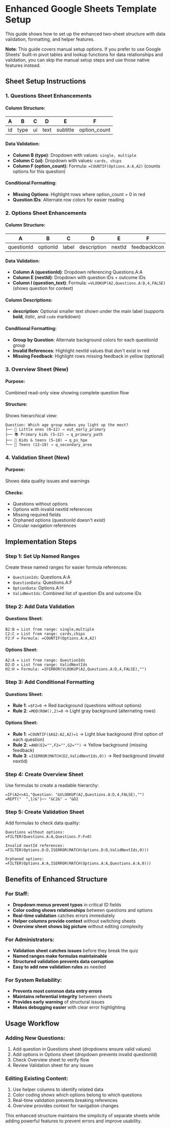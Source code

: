 # Enhanced Google Sheets Template Setup

This guide shows how to set up the enhanced two-sheet structure with data validation, formatting, and helper features.

**Note**: This guide covers manual setup options. If you prefer to use Google Sheets' built-in pivot tables and lookup functions for data relationships and validation, you can skip the manual setup steps and use those native features instead.

## Sheet Setup Instructions

### 1. Questions Sheet Enhancements

#### Column Structure:
| A | B | C | D | E | F |
|---|---|---|---|---|---|
| id | type | ui | text | subtitle | option_count |

#### Data Validation:
- **Column B (type)**: Dropdown with values: `single, multiple`
- **Column C (ui)**: Dropdown with values: `cards, chips`
- **Column F (option_count)**: Formula: `=COUNTIF(Options.A:A,A2)` (counts options for this question)

#### Conditional Formatting:
- **Missing Options**: Highlight rows where option_count = 0 in red
- **Question IDs**: Alternate row colors for easier reading

### 2. Options Sheet Enhancements

#### Column Structure:
| A | B | C | D | E | F | G | H | I |
|---|---|---|---|---|---|---|---|---|
| questionId | optionId | label | description | nextId | feedbackIcon | feedbackTitle | feedbackMessage | question_text |

#### Data Validation:
- **Column A (questionId)**: Dropdown referencing Questions.A:A
- **Column E (nextId)**: Dropdown with question IDs + outcome IDs
- **Column I (question_text)**: Formula: `=VLOOKUP(A2,Questions.A:D,4,FALSE)` (shows question for context)

#### Column Descriptions:
- **description**: Optional smaller text shown under the main label (supports **bold**, *italic*, and `code` markdown)

#### Conditional Formatting:
- **Group by Question**: Alternate background colors for each questionId group
- **Invalid References**: Highlight nextId values that don't exist in red
- **Missing Feedback**: Highlight rows missing feedback in yellow (optional)

### 3. Overview Sheet (New)

#### Purpose:
Combined read-only view showing complete question flow

#### Structure:
Shows hierarchical view:
```
Question: Which age group makes you light up the most?
├── 🌱 Little ones (0–12) → out_early_primary
├── 📚 Primary kids (5–12) → q_primary_path  
├── 🎒 Kids & teens (5–18) → q_ps_hpe
└── 🎤 Teens (12–18) → q_secondary_area
```

### 4. Validation Sheet (New)

#### Purpose:
Shows data quality issues and warnings

#### Checks:
- Questions without options
- Options with invalid nextId references  
- Missing required fields
- Orphaned options (questionId doesn't exist)
- Circular navigation references

## Implementation Steps

### Step 1: Set Up Named Ranges
Create these named ranges for easier formula references:
- `QuestionIds`: Questions.A:A
- `QuestionData`: Questions.A:F
- `OptionData`: Options.A:H
- `ValidNextIds`: Combined list of question IDs and outcome IDs

### Step 2: Add Data Validation

#### Questions Sheet:
```
B2:B = List from range: single,multiple
C2:C = List from range: cards,chips  
F2:F = Formula: =COUNTIF(Options.A:A,A2)
```

#### Options Sheet:
```
A2:A = List from range: QuestionIds
D2:D = List from range: ValidNextIds
H2:H = Formula: =IFERROR(VLOOKUP(A2,Questions.A:D,4,FALSE),"")
```

### Step 3: Add Conditional Formatting

#### Questions Sheet:
- **Rule 1**: `=$F2=0` → Red background (questions without options)
- **Rule 2**: `=MOD(ROW(),2)=0` → Light gray background (alternating rows)

#### Options Sheet:
- **Rule 1**: `=COUNTIF($A$2:A2,A2)=1` → Light blue background (first option of each question)
- **Rule 2**: `=AND(E2="",F2="",G2="")` → Yellow background (missing feedback)
- **Rule 3**: `=ISERROR(MATCH(D2,ValidNextIds,0))` → Red background (invalid nextId)

### Step 4: Create Overview Sheet

Use formulas to create a readable hierarchy:
```
=IF(A2<>A1,"Question: "&VLOOKUP(A2,Questions.A:D,4,FALSE),"")
=REPT("  ",1)&"├── "&C2&" → "&D2
```

### Step 5: Create Validation Sheet

Add formulas to check data quality:
```
Questions without options:
=FILTER(Questions.A:A,Questions.F:F=0)

Invalid nextId references:
=FILTER(Options.D:D,ISERROR(MATCH(Options.D:D,ValidNextIds,0)))

Orphaned options:
=FILTER(Options.A:A,ISERROR(MATCH(Options.A:A,Questions.A:A,0)))
```

## Benefits of Enhanced Structure

### For Staff:
- **Dropdown menus prevent typos** in critical ID fields
- **Color coding shows relationships** between questions and options
- **Real-time validation** catches errors immediately
- **Helper columns provide context** without switching sheets
- **Overview sheet shows big picture** without editing complexity

### For Administrators:
- **Validation sheet catches issues** before they break the quiz
- **Named ranges make formulas maintainable**
- **Structured validation prevents data corruption**
- **Easy to add new validation rules** as needed

### For System Reliability:
- **Prevents most common data entry errors**
- **Maintains referential integrity** between sheets
- **Provides early warning** of structural issues
- **Makes debugging easier** with clear error highlighting

## Usage Workflow

### Adding New Questions:
1. Add question in Questions sheet (dropdowns ensure valid values)
2. Add options in Options sheet (dropdown prevents invalid questionId)
3. Check Overview sheet to verify flow
4. Review Validation sheet for any issues

### Editing Existing Content:
1. Use helper columns to identify related data
2. Color coding shows which options belong to which questions
3. Real-time validation prevents breaking references
4. Overview provides context for navigation changes

This enhanced structure maintains the simplicity of separate sheets while adding powerful features to prevent errors and improve usability.